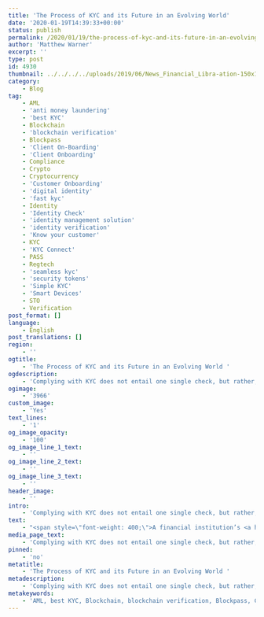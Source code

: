 ```yaml
---
title: 'The Process of KYC and its Future in an Evolving World'
date: '2020-01-19T14:39:33+00:00'
status: publish
permalink: /2020/01/19/the-process-of-kyc-and-its-future-in-an-evolving-world
author: 'Matthew Warner'
excerpt: ''
type: post
id: 4930
thumbnail: ../../../../uploads/2019/06/News_Financial_Libra-ation-150x150.jpg
category:
    - Blog
tag:
    - AML
    - 'anti money laundering'
    - 'best KYC'
    - Blockchain
    - 'blockchain verification'
    - Blockpass
    - 'Client On-Boarding'
    - 'Client Onboarding'
    - Compliance
    - Crypto
    - Cryptocurrency
    - 'Customer Onboarding'
    - 'digital identity'
    - 'fast kyc'
    - Identity
    - 'Identity Check'
    - 'identity management solution'
    - 'identity verification'
    - 'Know your customer'
    - KYC
    - 'KYC Connect'
    - PASS
    - Regtech
    - 'seamless kyc'
    - 'security tokens'
    - 'Simple KYC'
    - 'Smart Devices'
    - STO
    - Verification
post_format: []
language:
    - English
post_translations: []
region:
    - ''
ogtitle:
    - 'The Process of KYC and its Future in an Evolving World '
ogdescription:
    - 'Complying with KYC does not entail one single check, but rather, is a series of processes that combine to ensure the verification of an individual’s identity and the analysis of their suitability to use financial services. The main stages that make up this process are identification, Customer Due Diligence (CDD) and Enhanced Due Diligence (EDD).'
ogimage:
    - '3966'
custom_image:
    - 'Yes'
text_lines:
    - '1'
og_image_opacity:
    - '100'
og_image_line_1_text:
    - ''
og_image_line_2_text:
    - ''
og_image_line_3_text:
    - ''
header_image:
    - ''
intro:
    - 'Complying with KYC does not entail one single check, but rather, is a series of processes that combine to ensure the verification of an individual’s identity and the analysis of their suitability to use financial services. The main stages that make up this process are identification, Customer Due Diligence (CDD) and Enhanced Due Diligence (EDD).'
text:
    - "<span style=\"font-weight: 400;\">A financial institution’s <a href=\"https://www.blockpass.org/2019/09/23/understanding-kyc/\">KYC</a> and <a href=\"https://www.blockpass.org/aml/\">AML compliance</a> strategies need to begin by establishing that the identity of the individual applying to use its services is a valid identity; not one that has been stolen, is being used fraudulently, a fake identity or one that is prohibited from using its services. The requires the gathering personal information from customers, including data such as the customer’s name, age and address, with documentation such as a passport, national ID or driving license being used as proof.\_</span>\r\n\r\n<span style=\"font-weight: 400;\">Due diligence is then carried out when the authenticity and veracity of gathered information is checked against databases and sanctions lists and watch-lists to determine if the information is valid and if the person is eligible to use the services offered. Any associated risks are calculated and simplified due diligence may be applicable in low-risk situations. Whilst the level of detail and investigation required depends on many things, such as the size of accounts under consideration, services being offered, or geographical location, this process is often long and arduous for both business and customer, and costs a considerable amount, especially when considered on a global scale.\_</span>\r\n\r\n<span style=\"font-weight: 400;\">In certain situation, where a high risk of money laundering or terrorism financing is possible, Enhanced Due Dilligence may be required, necessitating the acquisition of additional, more detailed information on the customers involved before determining if they can use the services offered. This categorisation could be applied to those from certain areas, businesses, or politically-exposed people.\_</span>\r\n\r\n<span style=\"font-weight: 400;\">Beyond these initial checks, ongoing monitoring is required to make sure that any change in circumstances does not alter the customer’s risk profile or eligibility to use financial services.\_</span>\r\n\r\n<span style=\"font-weight: 400;\">And it's not just individuals that need to be checked. On a higher level, companies and businesses need to be identified and vetted in the same way to ensure no criminal activity is taking place.\_</span>\r\n\r\n<span style=\"font-weight: 400;\">These KYC and AML procedures have been in place for a number of years now, and have evolved over time to deal with new situations and technology. However, new businesses, services and environments are arising from technology that is being researched and developed currently, which will bring a whole host of new issues for KYC and AML.</span>\r\n\r\n<span style=\"font-weight: 400;\">As the world becomes increasingly digital and connected, many more pitfalls, threats and avenues for malicious actors to take are opened up. This has been seen numerous times with data theft, hacking of software and compromised devices. The future of commerce and financial services does not just concern humans and companies, but also smart devices and even objects.</span>\r\n\r\n<span style=\"font-weight: 400;\">In order for smart devices to operate independently or for automation to be facilitated on a widespread level (as will be necessary for meaningful smart ecosystems and the Internet of Everything), all aspects of the ecosystem: humans, businesses, devices and objects, will require their own identities in order to be able to satisfy KYC and AML regulations in any meaningful way. Even more than this, all actors in a digital system will need their own identity anyway to be able to interact; imagine trying to communicate online without usernames or email addresses or other identifying options.\_\_</span>\r\n\r\n<span style=\"font-weight: 400;\">Financial services are a part of everyday life and KYC compliance already represents a significant time and money investment for those in the industry which aims to serve the ~7.8bn people in the world. Given that by the end of the year it is estimated that each person will have between 6 and 7 connected devices on average, it becomes apparent that applying current KYC and AML regulations to the estimated 50bn connected devices, will become problematic and cost prohibitive. And this problem will only grow.\_</span>\r\n\r\n<span style=\"font-weight: 400;\">This is the issue that Blockpass is solving. By providing a faster, cheaper, secure and comprehensive KYC solution, we are alleviating the cost and headache that comes with the necessary regulatory compliance. Our current KYC Connect Mobile App solution allows for companies to collect and analyse the necessary KYC data, providing customer management tools and ongoing monitoring through our merchant dashboard.</span>\r\n\r\n<span style=\"font-weight: 400;\">Whilst we began with providing a solution for human KYC, we have already expanded to providing corporate KYC solutions, and are working on solutions for devices and objects as the reality of a truly connected world draws ever closer. We will be prepared for the explosion of KYC and AML needs with a holistic, effective, efficient, secure and interoperable solution for people, companies, devices and objects when it becomes necessary and a part of our everyday life.\_ </span>"
media_page_text:
    - 'Complying with KYC does not entail one single check, but rather, is a series of processes that combine to ensure the verification of an individual’s identity and the analysis of their suitability to use financial services. The main stages that make up this process are identification, Customer Due Diligence (CDD) and Enhanced Due Diligence (EDD).'
pinned:
    - 'no'
metatitle:
    - 'The Process of KYC and its Future in an Evolving World '
metadescription:
    - 'Complying with KYC does not entail one single check, but rather, is a series of processes that combine to ensure the verification of an individual’s identity and the analysis of their suitability to use financial services. The main stages that make up this process are identification, Customer Due Diligence (CDD) and Enhanced Due Diligence (EDD).'
metakeywords:
    - 'AML, best KYC, Blockchain, blockchain verification, Blockpass, Client On-Boarding, Client Onboarding, Compliance, Crypto, Cryptocurrency, Customer Onboarding, digital identity, fast kyc, Identity, Identity Check, identity management solution, identity verification, Know your customer, KYC, KYC Connect, PASS, Regtech, seamless kyc, security tokens, Simple KYC, STO, Blockpass, KYC, Identity, Verification, Know Your Customer, AML, Anti-Money Laundering, Smart Devices'
---
```

<!DOCTYPE html PUBLIC "-//W3C//DTD HTML 4.0 Transitional//EN" "http://www.w3.org/TR/REC-html40/loose.dtd">
<?xml encoding="UTF-8">
